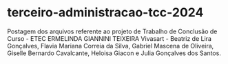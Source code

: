 # terceiro-administracao-tcc-2024
Postagem dos arquivos referente ao projeto de Trabalho de Conclusão de Curso - ETEC ERMELINDA GIANNINI TEIXEIRA
Vivasart - Beatriz de Lira Gonçalves, Flavia Mariana Correia da Silva, Gabriel Mascena de Oliveira, Giselle Bernardo Cavalcante, Heloisa Giacon e Julia Gonçalves dos Santos. 
